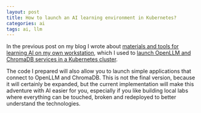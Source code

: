 ```yaml
---
layout: post
title: How to launch an AI learning environment in Kubernetes?
categories: ai
tags: ai, llm
---
```


In the previous post on my blog I wrote about [materials and tools for learning AI on my own workstation](https://sebastianczech.github.io/ai/2024/11/05/learn-ai.html), which I used to [launch OpenLLM and ChromaDB services in a Kubernetes cluster](https://github.com/sebastianczech/free-genai-app).

The code I prepared will also allow you to launch simple applications that connect to OpenLLM and ChromaDB. This is not the final version, because it will certainly be expanded, but the current implementation will make this adventure with AI easier for you, especially if you like building local labs where everything can be touched, broken and redeployed to better understand the technologies.
